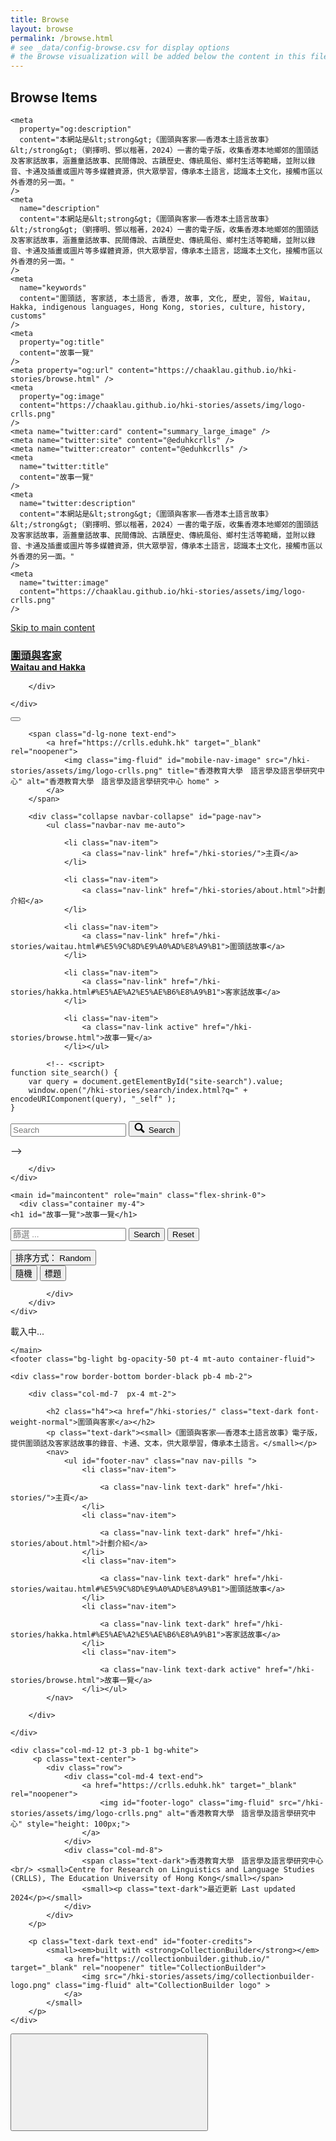 ```yaml
---
title: Browse
layout: browse
permalink: /browse.html
# see _data/config-browse.csv for display options
# the Browse visualization will be added below the content in this file
---
```


## Browse Items

<!DOCTYPE html>
<html lang="hak" class="h-100">
  <head prefix="og: http://ogp.me/ns#">
    <meta charset="utf-8">
<meta name="viewport" content="width=device-width, initial-scale=1, shrink-to-fit=no">
<title>故事一覽 | 圍頭與客家</title>
<link rel="shortcut icon" type="image/x-icon" href="/hki-stories/favicon.png">
<!--
  _____     ____        __  _           ___       _ __   __       
 / ___/__  / / /__ ____/ /_(_)__  ___  / _ )__ __(_) /__/ /__ ____
/ /__/ _ \/ / / -_) __/ __/ / _ \/ _ \/ _  / // / / / _  / -_) __/
\___/\___/_/_/\__/\__/\__/_/\___/_//_/____/\_,_/_/_/\_,_/\__/_/   
   
    built with CollectionBuilder-GH
    https://github.com/CollectionBuilder/collectionbuilder-gh 
-->
<meta name="generator" content="collectionbuilder-gh" />
<meta http-equiv="Content-Language" content="en-us" >

<!-- load style sheets -->

<link rel="stylesheet" href="https://cdn.jsdelivr.net/npm/bootswatch@5.1.3/dist/yeti/bootstrap.min.css" type="text/css">




<!-- load custom css last to allow overrides -->
<link rel="stylesheet" href="/hki-stories/assets/css/cb.css" type="text/css">


<meta name="description" content="本網站是&lt;strong&gt;《圍頭與客家——香港本土語言故事》&lt;/strong&gt;（劉擇明、鄧以楷著，2024）一書的電子版，收集香港本地鄉郊的圍頭話及客家話故事，涵蓋童話故事、民間傳說、古蹟歷史、傳統風俗、鄉村生活等範疇，並附以錄音、卡通及插畫或圖片等多媒體資源，供大眾學習，傳承本土語言，認識本土文化，接觸市區以外香港的另一面。">
<meta name="author" content="劉擇明、鄧以楷; 香港教育大學　語言學及語言學研究中心" >
<!-- DC meta --> 
<link rel="schema.DCTERMS" href="http://purl.org/dc/terms/" />
<meta name="DCTERMS.title" content="故事一覽, 圍頭與客家" xml:lang="en" />
<meta name="DCTERMS.creator" content="劉擇明、鄧以楷" xml:lang="en" />
<meta name="DCTERMS.publisher" content="香港教育大學　語言學及語言學研究中心" xml:lang="en" />
<meta name="DCTERMS.date" content="2024" xml:lang="en" />
<meta name="DCTERMS.description" content="本網站是&lt;strong&gt;《圍頭與客家——香港本土語言故事》&lt;/strong&gt;（劉擇明、鄧以楷著，2024）一書的電子版，收集香港本地鄉郊的圍頭話及客家話故事，涵蓋童話故事、民間傳說、古蹟歷史、傳統風俗、鄉村生活等範疇，並附以錄音、卡通及插畫或圖片等多媒體資源，供大眾學習，傳承本土語言，認識本土文化，接觸市區以外香港的另一面。" xml:lang="en" />

<!-- Open Graph meta -->
<meta property="og:site_name" content="圍頭與客家" />
<meta property="og:type" content="website" />
<meta property="og:title" content="故事一覽, 圍頭與客家" />
<meta property="og:description" content="《圍頭與客家——香港本土語言故事》電子版，提供圍頭話及客家話故事的錄音、卡通、文本，供大眾學習，傳承本土語言。" />
<meta property="og:image" content="https://chaaklau.github.io/hki-stories/assets/img/hkistories-ogcover.jpg" />
<meta property="og:image:alt" content="CollectionBuilder logo" />
<meta property="og:url" content="https://chaaklau.github.io/hki-stories/browse.html" />
<meta property="og:locale" content="zh_HK" />

<!-- schema.org JSON-LD -->
<script type="application/ld+json">{"@context":"http://schema.org","@type":"WebPage","headline":"故事一覽, 圍頭與客家","publisher":"香港教育大學　語言學及語言學研究中心","description":"本網站是<strong>《圍頭與客家——香港本土語言故事》</strong>（劉擇明、鄧以楷著，2024）一書的電子版，收集香港本地鄉郊的圍頭話及客家話故事，涵蓋童話故事、民間傳說、古蹟歷史、傳統風俗、鄉村生活等範疇，並附以錄音、卡通及插畫或圖片等多媒體資源，供大眾學習，傳承本土語言，認識本土文化，接觸市區以外香港的另一面。","image":"https://chaaklau.github.io/hki-stories/assets/img/hkistories-ogcover.jpg","url":"https://chaaklau.github.io/hki-stories/browse.html"}</script> 


<!-- Analytics --> 

<!-- Global site tag (gtag.js) - Google Analytics -->
<script async src="https://www.googletagmanager.com/gtag/js?id=G-5MCE9JJSH5"></script>
<script>
  window.dataLayer = window.dataLayer || [];
  function gtag(){dataLayer.push(arguments);}
  gtag('js', new Date());
  gtag('config', 'G-5MCE9JJSH5', {
    'anonymize_ip': true
  });
</script>


<!-- Last build date: 2024-12-31 -->
    <meta
      property="og:description"
      content="本網站是&lt;strong&gt;《圍頭與客家——香港本土語言故事》&lt;/strong&gt;（劉擇明、鄧以楷著，2024）一書的電子版，收集香港本地鄉郊的圍頭話及客家話故事，涵蓋童話故事、民間傳說、古蹟歷史、傳統風俗、鄉村生活等範疇，並附以錄音、卡通及插畫或圖片等多媒體資源，供大眾學習，傳承本土語言，認識本土文化，接觸市區以外香港的另一面。"
    />
    <meta
      name="description"
      content="本網站是&lt;strong&gt;《圍頭與客家——香港本土語言故事》&lt;/strong&gt;（劉擇明、鄧以楷著，2024）一書的電子版，收集香港本地鄉郊的圍頭話及客家話故事，涵蓋童話故事、民間傳說、古蹟歷史、傳統風俗、鄉村生活等範疇，並附以錄音、卡通及插畫或圖片等多媒體資源，供大眾學習，傳承本土語言，認識本土文化，接觸市區以外香港的另一面。"
    />
    <meta
      name="keywords"
      content="圍頭話, 客家話, 本土語言, 香港, 故事, 文化, 歷史, 習俗, Waitau, Hakka, indigenous languages, Hong Kong, stories, culture, history, customs"
    />
    <meta
      property="og:title"
      content="故事一覽"
    />
    <meta property="og:url" content="https://chaaklau.github.io/hki-stories/browse.html" />
    <meta
      property="og:image"
      content="https://chaaklau.github.io/hki-stories/assets/img/logo-crlls.png"
    />
    <meta name="twitter:card" content="summary_large_image" />
    <meta name="twitter:site" content="@eduhkcrlls" />
    <meta name="twitter:creator" content="@eduhkcrlls" />
    <meta
      name="twitter:title"
      content="故事一覽"
    />
    <meta
      name="twitter:description"
      content="本網站是&lt;strong&gt;《圍頭與客家——香港本土語言故事》&lt;/strong&gt;（劉擇明、鄧以楷著，2024）一書的電子版，收集香港本地鄉郊的圍頭話及客家話故事，涵蓋童話故事、民間傳說、古蹟歷史、傳統風俗、鄉村生活等範疇，並附以錄音、卡通及插畫或圖片等多媒體資源，供大眾學習，傳承本土語言，認識本土文化，接觸市區以外香港的另一面。"
    />
    <meta
      name="twitter:image"
      content="https://chaaklau.github.io/hki-stories/assets/img/logo-crlls.png"
    />
  </head>
  <body class="d-flex flex-column h-100">
    <div id="skip-to-content">
      <a href="#maincontent">Skip to main content</a>
    </div>
    
<style>
#page-banner {
    background-image: url('/hki-stories/assets/img/props-roof.png');
    background-size: 100% auto;
    background-repeat: no-repeat;
    background-position: center;
    max-width: none;
}
@media screen and (max-width: 768px) {
    #page-banner {
        background-size: cover;
        background-position: left;
    }
}
</style>
<div id="page-banner" class="container">
    <div class="container">
    <div class="row align-items-center">
        <div id="title" class="col-12 p-2 text-center">
            <h3><a class="text-dark font-weight-normal bg-light bg-opacity-50" href="/hki-stories/" >圍頭與客家   <br/> <small>Waitau and Hakka</small>  </a></h3>	 
            
        </div>
        
    </div>
</div>
</div> <nav class="navbar navbar-expand-lg navbar-light bg-light">
    <div class="container">
        <button class="navbar-toggler" type="button" data-bs-toggle="collapse" data-bs-target="#page-nav" aria-controls="page-nav" aria-expanded="false" aria-label="Toggle navigation">
            <span class="navbar-toggler-icon"></span>
        </button>

        <span class="d-lg-none text-end">
            <a href="https://crlls.eduhk.hk" target="_blank" rel="noopener">
                <img class="img-fluid" id="mobile-nav-image" src="/hki-stories/assets/img/logo-crlls.png" title="香港教育大學　語言學及語言學研究中心" alt="香港教育大學　語言學及語言學研究中心 home" >
            </a>
        </span>
        
        <div class="collapse navbar-collapse" id="page-nav">
            <ul class="navbar-nav me-auto">
                
                <li class="nav-item">
                    <a class="nav-link" href="/hki-stories/">主頁</a>
                </li>
                
                <li class="nav-item">
                    <a class="nav-link" href="/hki-stories/about.html">計劃介紹</a>
                </li>
                
                <li class="nav-item">
                    <a class="nav-link" href="/hki-stories/waitau.html#%E5%9C%8D%E9%A0%AD%E8%A9%B1">圍頭話故事</a>
                </li>
                
                <li class="nav-item">
                    <a class="nav-link" href="/hki-stories/hakka.html#%E5%AE%A2%E5%AE%B6%E8%A9%B1">客家話故事</a>
                </li>
                
                <li class="nav-item">
                    <a class="nav-link active" href="/hki-stories/browse.html">故事一覽</a>
                </li></ul>
            
            <!-- <script>
    function site_search() {
        var query = document.getElementById("site-search").value;
        window.open("/hki-stories/search/index.html?q=" + encodeURIComponent(query), "_self" );
    }
</script>
<form class="form-inline my-2 my-lg-0" role="search" id="search" onsubmit="site_search(); return false;">
    <div class="input-group">
        <input id="site-search" class="form-control " type="text" placeholder="Search" aria-label="Search box">
        <button class="btn btn-light" type="submit">
            <span id="search-icon"><svg viewBox="0 0 1024 974" height="16px" width="20px"><path d="M960 832L710.875 582.875C746.438 524.812 768 457.156 768 384 768 171.96900000000005 596 0 384 0 171.969 0 0 171.96900000000005 0 384c0 212 171.969 384 384 384 73.156 0 140.812-21.562 198.875-57L832 960c17.5 17.5 46.5 17.375 64 0l64-64C977.5 878.5 977.5 849.5 960 832zM384 640c-141.375 0-256-114.625-256-256s114.625-256 256-256 256 114.625 256 256S525.375 640 384 640z"/></svg></span>
            <span class="visually-hidden">Search</span>
        </button>
    </div>
</form> -->
            
        </div>
    </div>
</nav>

    <main id="maincontent" role="main" class="flex-shrink-0">
      <div class="container my-4">
    <h1 id="故事一覽">故事一覽</h1>



<div class="row mb-3 justify-content-center" >
    <div class="col-md-8 text-center">
        <form class="" role="search" id="lunrSearch" onsubmit="submitFilter(); return false;">
            <div class="input-group input-group-lg">
                <input type="text" class="form-control" id="filterTextBox" placeholder="篩選 ... " aria-label="Search"> 
                <button class="btn btn-success" type="submit" title="Filter items" alt="搜尋" id="filterButton" >Search</button>
                <button class="btn btn-outline-secondary filter" onclick="resetFilter(); return false;" data-filter="">Reset</button>
            </div>
        </form>
        <div class="h2" id="numberOf"></div>
    </div>
    <div class="col-md-2">
        <div class="dropdown">
            <button class="btn btn-secondary mt-1 dropdown-toggle" type="button" id="browseSortButton" data-bs-toggle="dropdown" aria-haspopup="true" aria-expanded="false">
                排序方式： <span class="font-weight-bold" id="sortFilter">Random</span>
            </button>
            <div class="dropdown-menu browse-sort-menu" aria-labelledby="browseSortButton">
                <button class="dropdown-item browse-sort-item active" data-filter="title">隨機</button>
                <button class="dropdown-item browse-sort-item" data-filter="title">標題</button>
                
                
            </div>
        </div>
    </div>
</div>

<div id="loadingIcon" class="text-center">
    <div class="spinner-border text-dark" role="status"><span class="visually-hidden">載入中...</span></div>
</div>

<div class="row" id="browseItems" filter-language=""></div>

</div>

    </main>
    <footer class="bg-light bg-opacity-50 pt-4 mt-auto container-fluid">

    <div class="row border-bottom border-black pb-4 mb-2">

        <div class="col-md-7  px-4 mt-2">

            <h2 class="h4"><a href="/hki-stories/" class="text-dark font-weight-normal">圍頭與客家</a></h2>
            <p class="text-dark"><small>《圍頭與客家——香港本土語言故事》電子版，提供圍頭話及客家話故事的錄音、卡通、文本，供大眾學習，傳承本土語言。</small></p>
            <nav>
                <ul id="footer-nav" class="nav nav-pills ">
                    <li class="nav-item">
                    
                        <a class="nav-link text-dark" href="/hki-stories/">主頁</a>
                    </li>
                    <li class="nav-item">
                    
                        <a class="nav-link text-dark" href="/hki-stories/about.html">計劃介紹</a>
                    </li>
                    <li class="nav-item">
                    
                        <a class="nav-link text-dark" href="/hki-stories/waitau.html#%E5%9C%8D%E9%A0%AD%E8%A9%B1">圍頭話故事</a>
                    </li>
                    <li class="nav-item">
                    
                        <a class="nav-link text-dark" href="/hki-stories/hakka.html#%E5%AE%A2%E5%AE%B6%E8%A9%B1">客家話故事</a>
                    </li>
                    <li class="nav-item">
                    
                        <a class="nav-link text-dark active" href="/hki-stories/browse.html">故事一覽</a>
                    </li></ul>
            </nav>

        </div>

    </div>

    <div class="col-md-12 pt-3 pb-1 bg-white">
         <p class="text-center">
            <div class="row">
                <div class="col-md-4 text-end">
                    <a href="https://crlls.eduhk.hk" target="_blank" rel="noopener">
                        <img id="footer-logo" class="img-fluid" src="/hki-stories/assets/img/logo-crlls.png" alt="香港教育大學　語言學及語言學研究中心" style="height: 100px;">
                    </a>
                </div>
                <div class="col-md-8">
                    <span class="text-dark">香港教育大學　語言學及語言學研究中心 <br/> <small>Centre for Research on Linguistics and Language Studies (CRLLS), The Education University of Hong Kong</small></span>    
                    <small><p class="text-dark">最近更新 Last updated 2024</p></small>
                </div>
            </div>
        </p>
        
        <p class="text-dark text-end" id="footer-credits">
            <small><em>built with <strong>CollectionBuilder</strong></em>
                <a href="https://collectionbuilder.github.io/" target="_blank" rel="noopener" title="CollectionBuilder">
                    <img src="/hki-stories/assets/img/collectionbuilder-logo.png" class="img-fluid" alt="CollectionBuilder logo" >
                </a>
            </small>
        </p>
    </div>

</footer> <!-- Bootstrap bundle JS -->
<script src="/hki-stories/assets/lib/bootstrap.bundle.min.js"></script>
<!-- load other js -->
<script src="/hki-stories/assets/lib/lazysizes.min.js" async></script>

<script>

/* add items */
var items = [
    
    { "title":"熊家嫲", "hkilang":  "客家話" ,"format":"compound_object", "subject":"童話故事;客家話",   "cover_image":"/hki-stories/objects/h0001-1.jpg" , "filename":"/hki-stories/objects/", "link": "h0001", "id":"h0001" },
    { "title":"牙牙發", "hkilang":  "客家話" ,"format":"compound_object", "subject":"童話故事;客家話",   "cover_image":"/hki-stories/objects/h0002-3.jpg" , "filename":"/hki-stories/objects/", "link": "h0002", "id":"h0002" },
    { "title":"狗徑索", "hkilang":  "客家話" ,"format":"compound_object", "subject":"童話故事;客家話",   "cover_image":"/hki-stories/objects/h0003-3.jpg" , "filename":"/hki-stories/objects/", "link": "h0003", "id":"h0003" },
    { "title":"狐假虎威", "hkilang":  "客家話" ,"format":"compound_object", "subject":"童話故事;客家話",   "cover_image":"/hki-stories/objects/h0004-4.jpg" , "filename":"/hki-stories/objects/", "link": "h0004", "id":"h0004" },
    { "title":"塞翁失馬", "hkilang":  "客家話" ,"format":"compound_object", "subject":"民間傳說;客家話",   "cover_image":"/hki-stories/objects/h0005-1.jpg" , "filename":"/hki-stories/objects/", "link": "h0005", "id":"h0005" },
    { "title":"人心節節高", "hkilang":  "客家話" ,"format":"compound_object", "subject":"童話故事;客家話",   "cover_image":"/hki-stories/objects/h0006-2.jpg" , "filename":"/hki-stories/objects/", "link": "h0006", "id":"h0006" },
    { "title":"老虎摎貓嘅故事", "hkilang":  "客家話" ,"format":"compound_object", "subject":"童話故事;客家話",   "cover_image":"/hki-stories/objects/h0007-2.jpg" , "filename":"/hki-stories/objects/", "link": "h0007", "id":"h0007" },
    { "title":"貓狗結怨", "hkilang":  "客家話" ,"format":"compound_object", "subject":"童話故事;客家話",   "cover_image":"/hki-stories/objects/h0008-2.jpg" , "filename":"/hki-stories/objects/", "link": "h0008", "id":"h0008" },
    { "title":"死食嘅廖官玉", "hkilang":  "客家話" ,"format":"compound_object", "subject":"民間傳說;客家話",   "cover_image":"/hki-stories/objects/h0009-1.jpg" , "filename":"/hki-stories/objects/", "link": "h0009", "id":"h0009" },
    { "title":"林村許願樹", "hkilang":  "客家話" ,"format":"compound_object", "subject":"古蹟歷史;客家話",   "cover_image":"/hki-stories/objects/h0010-1.jpg" , "filename":"/hki-stories/objects/", "link": "h0010", "id":"h0010" },
    { "title":"沙田山廈圍曾大屋", "hkilang":  "客家話" ,"format":"compound_object", "subject":"古蹟歷史;客家話",   "cover_image":"/hki-stories/objects/h0011-1.jpg" , "filename":"/hki-stories/objects/", "link": "h0011", "id":"h0011" },
    { "title":"曾貫萬致富傳說", "hkilang":  "客家話" ,"format":"compound_object", "subject":"民間傳說;客家話",   "cover_image":"/hki-stories/objects/h0012-2.jpg" , "filename":"/hki-stories/objects/", "link": "h0012", "id":"h0012" },
    { "title":"客家才子宋湘", "hkilang":  "客家話" ,"format":"compound_object", "subject":"民間傳說;客家話",   "cover_image":"/hki-stories/objects/h0013-1.jpg" , "filename":"/hki-stories/objects/", "link": "h0013", "id":"h0013" },
    { "title":"舞麒麟迎親", "hkilang":  "客家話" ,"format":"compound_object", "subject":"傳統風俗;客家話",   "cover_image":"/hki-stories/objects/h0014-1.jpg" , "filename":"/hki-stories/objects/", "link": "h0014", "id":"h0014" },
    { "title":"茶粿摎清明仔", "hkilang":  "客家話" ,"format":"compound_object", "subject":"傳統風俗;客家話",   "cover_image":"/hki-stories/objects/h0015-3.jpg" , "filename":"/hki-stories/objects/", "link": "h0015", "id":"h0015" },
    { "title":"製鹽教友村鹽田梓", "hkilang":  "客家話" ,"format":"compound_object", "subject":"鄉村生活;客家話",   "cover_image":"/hki-stories/objects/h0016-11.jpg" , "filename":"/hki-stories/objects/", "link": "h0016", "id":"h0016" },
    { "title":"早禾坑村生活點滴", "hkilang":  "客家話" ,"format":"compound_object", "subject":"鄉村生活;客家話",   "cover_image":"/hki-stories/objects/h0017-1.jpg" , "filename":"/hki-stories/objects/", "link": "h0017", "id":"h0017" },
    { "title":"柴灣羅屋民俗館", "hkilang":  "客家話" ,"format":"compound_object", "subject":"古蹟歷史;客家話",   "cover_image":"/hki-stories/objects/h0018-5.jpg" , "filename":"/hki-stories/objects/", "link": "h0018", "id":"h0018" },
    { "title":"荃灣三棟屋博物館", "hkilang":  "客家話" ,"format":"compound_object", "subject":"古蹟歷史;客家話",   "cover_image":"/hki-stories/objects/h0019-1.jpg" , "filename":"/hki-stories/objects/", "link": "h0019", "id":"h0019" },
    { "title":"錦田江廈圍大宅", "hkilang":  "客家話" ,"format":"compound_object", "subject":"古蹟歷史;客家話",   "cover_image":"/hki-stories/objects/h0020-1.jpg" , "filename":"/hki-stories/objects/", "link": "h0020", "id":"h0020" },
    { "title":"皇姑嫁睇牛仔", "hkilang":  "圍頭話" ,"format":"compound_object", "subject":"民間傳說;圍頭話",   "cover_image":"/hki-stories/objects/w0001-1.jpg" , "filename":"/hki-stories/objects/", "link": "w0001", "id":"w0001" },
    { "title":"錦田樹屋", "hkilang":  "圍頭話" ,"format":"compound_object", "subject":"古蹟歷史;圍頭話",   "cover_image":"/hki-stories/objects/w0002-1.jpg" , "filename":"/hki-stories/objects/", "link": "w0002", "id":"w0002" },
    { "title":"屏山古井", "hkilang":  "圍頭話" ,"format":"compound_object", "subject":"古蹟歷史;圍頭話",   "cover_image":"/hki-stories/objects/w0003-1.jpg" , "filename":"/hki-stories/objects/", "link": "w0003", "id":"w0003" },
    { "title":"屏山聚星樓", "hkilang":  "圍頭話" ,"format":"compound_object", "subject":"古蹟歷史;圍頭話",   "cover_image":"/hki-stories/objects/w0004-1.jpg" , "filename":"/hki-stories/objects/", "link": "w0004", "id":"w0004" },
    { "title":"圍村點燈", "hkilang":  "圍頭話" ,"format":"compound_object", "subject":"傳統風俗;圍頭話",   "cover_image":"/hki-stories/objects/w0005-12.jpg" , "filename":"/hki-stories/objects/", "link": "w0005", "id":"w0005" },
    { "title":"丫髻山風水名穴", "hkilang":  "圍頭話" ,"format":"compound_object", "subject":"民間傳說;圍頭話",   "cover_image":"/hki-stories/objects/w0006-8.jpg" , "filename":"/hki-stories/objects/", "link": "w0006", "id":"w0006" },
    { "title":"祭祖吃山頭", "hkilang":  "圍頭話" ,"format":"compound_object", "subject":"傳統風俗;圍頭話",   "cover_image":"/hki-stories/objects/w0007-1.jpg" , "filename":"/hki-stories/objects/", "link": "w0007", "id":"w0007" },
    { "title":"打醮行香", "hkilang":  "圍頭話" ,"format":"compound_object", "subject":"傳統風俗;圍頭話",   "cover_image":"/hki-stories/objects/w0008-3.jpg" , "filename":"/hki-stories/objects/", "link": "w0008", "id":"w0008" },
    { "title":"吉慶圍文物二三事", "hkilang":  "圍頭話" ,"format":"compound_object", "subject":"古蹟歷史;圍頭話",   "cover_image":"/hki-stories/objects/w0009-1.jpg" , "filename":"/hki-stories/objects/", "link": "w0009", "id":"w0009" },
    { "title":"新界盆菜起源", "hkilang":  "圍頭話" ,"format":"compound_object", "subject":"傳統風俗;圍頭話",   "cover_image":"/hki-stories/objects/w0010-4.jpg" , "filename":"/hki-stories/objects/", "link": "w0010", "id":"w0010" },
    { "title":"太公分豬肉", "hkilang":  "圍頭話" ,"format":"compound_object", "subject":"傳統風俗;圍頭話",   "cover_image":"/hki-stories/objects/w0011-6.jpg" , "filename":"/hki-stories/objects/", "link": "w0011", "id":"w0011" },
    { "title":"茶粿同清明仔", "hkilang":  "圍頭話" ,"format":"compound_object", "subject":"傳統風俗;圍頭話",   "cover_image":"/hki-stories/objects/w0012-2.jpg" , "filename":"/hki-stories/objects/", "link": "w0012", "id":"w0012" },
    { "title":"流浮山蠔香飄飄", "hkilang":  "圍頭話" ,"format":"compound_object", "subject":"鄉村生活;圍頭話",   "cover_image":"/hki-stories/objects/w0013-3.jpg" , "filename":"/hki-stories/objects/", "link": "w0013", "id":"w0013" },
    { "title":"阿牛出城記", "hkilang":  "圍頭話" ,"format":"compound_object", "subject":"鄉村生活;圍頭話",   "cover_image":"/hki-stories/objects/w0014-1.jpg" , "filename":"/hki-stories/objects/", "link": "w0014", "id":"w0014" },
    { "title":"塱原生活記趣", "hkilang":  "圍頭話" ,"format":"compound_object", "subject":"鄉村生活;圍頭話",   "cover_image":"/hki-stories/objects/w0015-3.jpg" , "filename":"/hki-stories/objects/", "link": "w0015", "id":"w0015" },
    { "title":"田中生活雜憶", "hkilang":  "圍頭話" ,"format":"compound_object", "subject":"鄉村生活;圍頭話",   "cover_image":"/hki-stories/objects/w0016-3.jpg" , "filename":"/hki-stories/objects/", "link": "w0016", "id":"w0016" },
    { "title":"錦田便母橋", "hkilang":  "圍頭話" ,"format":"compound_object", "subject":"古蹟歷史;圍頭話",   "cover_image":"/hki-stories/objects/w0017-1.jpg" , "filename":"/hki-stories/objects/", "link": "w0017", "id":"w0017" },
    { "title":"蟛蜞同佬仔", "hkilang":  "圍頭話" ,"format":"compound_object", "subject":"民間傳說;圍頭話",   "cover_image":"/hki-stories/objects/w0018-1.jpg" , "filename":"/hki-stories/objects/", "link": "w0018", "id":"w0018" },
    { "title":"楊侯傳說", "hkilang":  "圍頭話" ,"format":"compound_object", "subject":"民間傳說;圍頭話",   "cover_image":"/hki-stories/objects/w0019-2.jpg" , "filename":"/hki-stories/objects/", "link": "w0019", "id":"w0019" },
    { "title":"大埔有老虎", "hkilang":  "圍頭話" ,"format":"compound_object", "subject":"民間傳說;圍頭話",   "cover_image":"/hki-stories/objects/w0020-1.jpg" , "filename":"/hki-stories/objects/", "link": "w0020", "id":"w0020" },
    { "title":"河上鄉搶花炮", "hkilang":  "圍頭話" ,"format":"compound_object", "subject":"鄉村生活;圍頭話",   "cover_image":""  , "filename":"/hki-stories/objects/", "link": "w0021", "id":"w0021" },
    { "title":"圍村生活話當年", "hkilang":  "圍頭話" ,"format":"compound_object", "subject":"鄉村生活;圍頭話",   "cover_image":""  , "filename":"/hki-stories/objects/", "link": "w0022", "id":"w0022" },
    { "title":"河上鄉洪聖誕", "hkilang":  "圍頭話" ,"format":"compound_object", "subject":"鄉村生活;圍頭話",   "cover_image":""  , "filename":"/hki-stories/objects/", "link": "w0023", "id":"w0023" },
    { "title":"西貢十四鄉神功戲", "hkilang":  "圍頭話" ,"format":"compound_object", "subject":"鄉村生活;圍頭話",   "cover_image":""  , "filename":"/hki-stories/objects/", "link": "w0024", "id":"w0024" },
    { "title":"圍頭饞嘴妹", "hkilang":  "圍頭話" ,"format":"compound_object", "subject":"傳統風俗;圍頭話",   "cover_image":""  , "filename":"/hki-stories/objects/", "link": "w0025", "id":"w0025" }
];


/* function to create cards for each item */ 
function makeCard(obj) {
    // find item link
    var itemHref = "/hki-stories/item.html?id=" + obj.link;
    // find images
    var imgSrc, thumbSrc;
    // add images or thumb for objects based on format
    if(obj.youtube) {
        imgSrc = 'https://img.youtube.com/vi/' + obj.youtube + '/hqdefault.jpg';
    } else if (obj.format.includes("image")) {
        imgSrc = obj.filename;
    } else if (obj.format.includes("audio")) {
        thumbSrc = '/hki-stories/assets/lib/icons/soundwave.svg';
    } else if (obj.format.includes("video")) {
        thumbSrc = '/hki-stories/assets/lib/icons/film.svg';  
    } else if (obj.format.includes("pdf")) {
        thumbSrc = '/hki-stories/assets/lib/icons/file-pdf.svg';
    } else if (obj.format.includes("record")) {
        thumbSrc = '/hki-stories/assets/lib/icons/file-text.svg';
    } else if (obj.format.includes("compound")) {
        thumbSrc = '/hki-stories/assets/lib/icons/collection.svg';
        if (obj.cover_image) {
            imgSrc = obj.cover_image;
            thumbSrc = null;
        } else {
            imgSrc = '/hki-stories/assets/img/props-cook.png';
            thumbSrc = null;
        }
    } else if (obj.format.includes("multiple")) {
        thumbSrc = '/hki-stories/assets/lib/icons/postcard.svg';
    } else {
        thumbSrc = '/hki-stories/assets/lib/icons/file-earmark.svg';
    }  
    // start card
    var card = '<div class="item col-lg-4 col-md-6 col-sm-12 mb-2"><div class="card">';
    // top image for photos
    if(imgSrc) {
        card += '<a href="' + itemHref + '"> <img class="card-img-top lazyload" data-src="' + imgSrc + '" alt="Image of ' + obj.title + '"></a>';
    }
    // title
    card += '<div class="card-body text-center"> <h3 class="card-title h4"><a href="' + itemHref + '" class="text-dark">' + obj.title + '</a></h3>';
    // thumb for non-photo items
    if(thumbSrc){
        card += '<p><a href="' + itemHref + '"><img class="lazyload w-50" data-src="' + thumbSrc + '" alt="Thumb Image of ' + obj.title + '"></a></p>';
    }
    // other fields
    card += '<p class="card-text">';
    
    if(obj["subject"]){
    card += '<strong>主題:</strong> ';
    
    var btns = obj["subject"].split(";");
    for (var i = 0, len = btns.length; i < len; i++) {
      if(btns[i] != "") {
        card += '<a class="btn btn-sm btn-secondary m-1 text-wrap" href="/hki-stories/browse.html#' + encodeURIComponent(btns[i].trim()) + '">' + btns[i].trim() + '</a>';
      }
    }
    
    card += '<br>';
    }
    
    if(obj["language"]){
    card += '<strong>語言:</strong> ';
    
    var btns = obj["language"].split(";");
    for (var i = 0, len = btns.length; i < len; i++) {
      if(btns[i] != "") {
        card += '<a class="btn btn-sm btn-secondary m-1 text-wrap" href="/hki-stories/browse.html#' + encodeURIComponent(btns[i].trim()) + '">' + btns[i].trim() + '</a>';
      }
    }
    
    card += '<br>';
    }
    
    if(obj["location"]){
    card += '<strong>位置:</strong> ';
    
    card += obj["location"];
    
    
    }
    
    card += '</p>';
    // // media type
    // if(obj.format != "") {
    //     card += '<p class="card-text"><small><a class="btn btn-sm btn-outline-secondary" href="/hki-stories/browse.html#' + encodeURIComponent(obj.format) + '">' + 
    //     obj.format.split("/").pop().replace("_", " ").toUpperCase() + ' <svg class="bi icon-sprite"><use xlink:href="/hki-stories/assets/lib/cb-icons.svg#';
    //     if(obj.format.includes('image')){
    //         card += 'icon-image';
    //     } else if(obj.format.includes('audio')){
    //         card += 'icon-audio';
    //     } else if(obj.format.includes('video')){
    //         card += 'icon-video';
    //     } else if(obj.format.includes('multiple')){
    //         card += 'icon-multiple';
    //     } else if(obj.format.includes('compound')){
    //         card += 'icon-compound-object';
    //     } else {
    //         card += 'icon-default';
    //     }
    //     card += '"></span></a></small></p>';
    // }
    // view button
    // card += '<hr><a href="' + itemHref + '" class="btn btn-sm btn-light" title="link to ' + obj.title + '">View Full Record</a>';
    // close divs
    card += '</div></div></div>';
    // send back big string
    return card;
}

/* filter items function */
function filterItems(arr,q) {
    // show loading icon
    loadingIcon.classList.remove("d-none");
    // dont filter if no q 
    if (q=="") { 
        var filteredItems = arr; 
    } else {
        q = q.trim().toUpperCase(); 
        // js indexOf filter
        var filteredItems = [];
        for (var i = 0, len = arr.length; i < len; i++) {
            var val = "";
        for (var k in arr[i]) { val += arr[i][k] + " "; }
            if(val.toUpperCase().indexOf(q) != -1){
                filteredItems.push(arr[i]);
            }
        }
    }
    // add number 
    document.querySelector("#numberOf").innerHTML = filteredItems.length + " of " + items.length + " items";
    
    // add stuff, make cards first in giant var, then add all at once to speed things up
    var cards = "";
    for (var i = 0, len = filteredItems.length; i < len; i++) {
        cards += makeCard(filteredItems[i]);
    }
    browseItemsDiv.innerHTML = cards;

    // finish
    filterButton.focus();
    loadingIcon.classList.add("d-none");
};

/* Fisher-Yates shuffle https://bost.ocks.org/mike/shuffle/ */
function shuffle(array) {
    var m = array.length, t, i;
    while (m) {
        i = Math.floor(Math.random() * m--);
        t = array[m];
        array[m] = array[i];
        array[i] = t;
    }
    return array;
}

/* init browse page */
var lang = document.querySelector("#browseItems").getAttribute('filter-language');
if (lang) {
    items = items.filter(item => item.hkilang == lang);
}

/* randomize items once at page load */
shuffle(items);

/* set some elements */ 
var loadingIcon = document.querySelector("#loadingIcon");
var filterTextBox = document.querySelector('#filterTextBox');
var filterButton = document.querySelector("#filterButton");
var browseItemsDiv = document.querySelector("#browseItems");

/* filter if hash in initial URL */
var query = "";
if(window.location.hash) {
    query = decodeURIComponent(location.hash.substr(1));
    filterTextBox.value = query;
    filterItems(items,query);
} else {
    query = "";
    filterItems(items,query);
}

/* filter form */
function submitFilter() {
    query = filterTextBox.value;
    window.location.hash = encodeURIComponent(query);
}
/* reset filters */ 
function resetFilter() {
    query = "";
    filterTextBox.value = query;
    window.location.hash = encodeURIComponent(query);
}

/* filter if hash changes */ 
window.addEventListener("hashchange", function() {
    // read hash
    query = decodeURIComponent(location.hash.substr(1));
    filterTextBox.value = query;
    // filter
    filterItems(items,query);
});

/* item array sorting function */
function sorting(json_object, key_to_sort_by) {
    function sortByKey(a, b) {
        var x = a[key_to_sort_by];
        var y = b[key_to_sort_by];
        if (typeof x === 'string' ) { x = x.toUpperCase(); }
        if (typeof y === 'string' ) { y = y.toUpperCase(); }
        return ((x==null) ? 1: (y==null) ? -1: (x < y) ? -1 : ((x > y) ? 1 : 0));
    }
    json_object.sort(sortByKey);
};

/* add sort function on click of sort options */
var sortFilter = document.querySelector("#sortFilter");
var sortOptions = document.querySelectorAll(".browse-sort-item");
sortOptions.forEach((button) => {
  button.addEventListener("click", (event) => {
    // get the sort field
    var field = button.dataset.filter;
    var display_name = button.textContent;
    // get current filter
    var query = filterTextBox.value;
    // switch active sort option
    sortOptions.forEach((option) => { option.classList.remove("active"); } );
    button.classList.add("active");
    sortFilter.innerHTML = display_name;
    // send to sort and filter
    if (field != 'random') {
        sorting(items, field);
        filterItems(items, query);
    }
    else {
        shuffle(items);
        filterItems(items, query);
    }
  });
}); 
</script>

 <script>
    // When the user scrolls down from the top of the document, show the button
    window.onscroll = function () {
        if (document.body.scrollTop > 500 || document.documentElement.scrollTop > 500) {
            document.getElementById("scroll-to-top").style.display = "block";
        } else {
            document.getElementById("scroll-to-top").style.display = "none";
        }
    }
    // scroll to top function
    function scrollToTop() {
        window.scroll({
            top: 0, 
            left: 0, 
            behavior: 'smooth'
        });
    }
</script>
<button id="scroll-to-top" type="button" class="btn btn-link btn-lg" onclick="scrollToTop();" title="Back to Top" aria-label="Back to Top">
    <svg class="bi icon-sprite" role="img" aria-label="Up Arrow">
        <use xlink:href="/hki-stories/assets/lib/cb-icons.svg#icon-back-to-top"/>
    </svg>
</button>

  </body>
</html>
